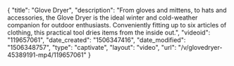 {
    "title": "Glove Dryer",
    "description": "From gloves and mittens, to hats and accessories, the Glove Dryer is the ideal winter and cold-weather companion for outdoor enthusiasts. Conveniently fitting up to six articles of clothing, this practical tool dries items from the inside out.",
    "videoid": "119657061",
    "date_created": "1506347416",
    "date_modified": "1506348757",
    "type": "captivate",
    "layout": "video",
    "url": "\/v\/glovedryer-45389191-mp4\/119657061"
}
